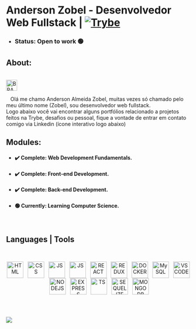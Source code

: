 # Anderson Zobel - Desenvolvedor Web Fullstack | [![Trybe](https://assets-global.website-files.com/61549abf6fb9ca5e91bc5709/61549abf6fb9ca4630bc5747_Logo.svg "Trybe")](https://www.betrybe.com/ "Trybe")

- ### Status: Open to work :green_circle:

## About:
<!--  <br>
 <img align="center" alt="UK-FLAG" width="30" src="https://www.svgrepo.com/show/134595/united-kingdom.svg" /> 
 <br>

 &nbsp;&nbsp; Hello, my name is Anderson Almeida Zobel, often just called by my last name (Zobel).
I'm a student at Trybe, a web development school that teaches programming, learning and working.
The program has more than 1,500 hours of classroom and online classes and covers introduction to software development, front-end, back-end, computer science, software engineering, agile methodologies and behavioral skills. <br>
&nbsp;&nbsp; Currently my focus is to enter the job market as a web developer, i am able to work in any stack and also to learn what is necessary, one of the greatest virtues developed in this process is to always be able to learn. In career transition here I find myself, after the beginning of the pandemic and with the adversities that occurred, I had to lock up my College of Designer (PUC-RS) in which I had a scholarship, due to the need to meet financial issues, I worked in this period as an autonomous salesman of an ice cream brand, it was a very healthy period for the development of soft-skills, since in addition to having to open points of sale, it was always about dealing with people. In this process, the season transition took place and business became difficult to continue, there was no intention of going back to college despite loving the area of ​​Design, other reasons kept me away from this academic environment, that was when the Trybe programming school appeared in my life , through a friend, I was impressed with what they offered, I always loved technology, even within design my focus was to go to the digital area and work with UI/UX, I found myself in this area that I currently live. Every development culture is something fascinating, from the pillars of a language to designing a solution for people, in the end it's very much what Dev sums up, solving problems is the fuel for those who love the area. -->

 <br>
 <img align="center" alt="BRAZIL-FLAG" width="30" src="https://www.svgrepo.com/show/137602/brazil.svg" /> 
 <br>

 &nbsp;&nbsp; Olá me chamo Anderson Almeida Zobel, muitas vezes só chamado pelo meu último nome (Zobel), sou desenvolvedor web fullstack.<br>
 Logo abaixo você vai encontrar alguns portfólios relacionado a projetos feitos na Trybe, desafios ou pessoal, fique a vontade de entrar em contato comigo via Linkedin (ícone interativo logo abaixo)
 

<!--  //Em transição de carreira aqui me encontro, após o inicio da pandemia e com as adversidades que ocorreram tive que trancar a minha faculdade de Designer (PUC-RS) na qual tinha bolsa, pela necessidade de suprir questões financeiras trabalhei nesse período como vendedor autônomo, foi um período muito saudável para o desenvolvimento de soft-skills, visto que além de abrir pontos de vendas, sempre se tratou resumidamente em lidar com pessoas. Nesse processo, a transição de estação ocorreu e os negócios ficaram complicados de continuar, não havia pretensão de voltar a faculdade apesar de amar a área de Design, outros motivos me afastaram desse meio acadêmico, foi quando a escola de programação Trybe apareceu em minha vida, através de um amigo, fiquei impressionado com o que eles ofereciam, sempre amei tecnologia, até mesmo dentro do design meu foco era ir para área digital e trabalhar com UI/UX, me encontrei nessa área que atualmente vivo. Toda cultura de desenvolvimento é algo fascinante, desde os pilares de uma linguagem até projetar uma solução para as pessoas, no final é muito o que resume o Dev, solucionar problemas é o combustível para quem ama a área. -->


## Modules:
- #### :heavy_check_mark: Complete: Web Development Fundamentals.
- #### :heavy_check_mark: Complete: Front-end Development. 
- #### :heavy_check_mark: Complete: Back-end Development. 
- #### :green_circle: Currently: Learning Computer Science. 
 
<br>

<!--
**Anderson-Zobel/Anderson-Zobel** is a ✨ _special_ ✨ repository because its `README.md` (this file) appears on your GitHub profile.

Here are some ideas to get you started:

- 🔭 I’m currently working on ...
- 🌱 I’m currently learning ...
- 👯 I’m looking to collaborate on ...
- 🤔 I’m looking for help with ...
- 💬 Ask me about ...
- 📫 How to reach me: ...
- 😄 Pronouns: ...
- ⚡ Fun fact: ...
-->

<!--  ![Anurag's GitHub stats](https://github-readme-stats.vercel.app/api?username=Anderson-Zobel&show_icons=true&count_private=true&theme=radical) -->
## Languages | Tools
<div style="display: inline_block" align="center"><br>
 
   <img align="center" alt="HTML" width="45" src="https://cdn.jsdelivr.net/gh/devicons/devicon/icons/html5/html5-original.svg" />&nbsp;&nbsp;
   <img align="center" alt="CSS" width="45"  src="https://cdn.jsdelivr.net/gh/devicons/devicon/icons/css3/css3-original.svg" />&nbsp;&nbsp;
   <img align="center" alt="JS" width="45"      src="https://cdn.jsdelivr.net/gh/devicons/devicon/icons/javascript/javascript-original.svg" />&nbsp;&nbsp;
   <img align="center" alt="JS" width="45"      src="https://cdn.jsdelivr.net/gh/devicons/devicon/icons/jest/jest-plain.svg"  />&nbsp;&nbsp;
   <img align="center" alt="REACT" width="45"   src="https://cdn.jsdelivr.net/gh/devicons/devicon/icons/react/react-original.svg" />&nbsp;&nbsp;
   <img align="center" alt="REDUX" width="45"   src="https://cdn.jsdelivr.net/gh/devicons/devicon/icons/redux/redux-original.svg" />&nbsp;&nbsp;
   <img align="center" alt="DOCKER" width="45"  src="https://cdn.jsdelivr.net/gh/devicons/devicon/icons/docker/docker-original.svg" />&nbsp;&nbsp;
   <img align="center" alt="MySQL" width="45"   src="https://cdn.jsdelivr.net/gh/devicons/devicon/icons/mysql/mysql-original.svg" />&nbsp;&nbsp;
   <img align="center" alt="VSCODE" width="45"  src="https://cdn.jsdelivr.net/gh/devicons/devicon/icons/vscode/vscode-original.svg" />&nbsp;&nbsp;
   <img align="center" alt="NODEJS" width="45"  src="https://cdn.jsdelivr.net/gh/devicons/devicon/icons/nodejs/nodejs-original.svg" />&nbsp;&nbsp;
   <img align="center" alt="EXPRESS" width="45"  src="https://cdn.jsdelivr.net/gh/devicons/devicon/icons/express/express-original.svg" />&nbsp;&nbsp;
   <img align="center" alt="TS" width="45"  src="https://cdn.jsdelivr.net/gh/devicons/devicon/icons/typescript/typescript-original.svg" />&nbsp;&nbsp;
   <img align="center" alt="SEQUELIZE" width="45"  src="https://cdn.jsdelivr.net/gh/devicons/devicon/icons/sequelize/sequelize-original.svg" />&nbsp;&nbsp;
   <img align="center" alt="MONGODB" width="45"  src="https://cdn.jsdelivr.net/gh/devicons/devicon/icons/mongodb/mongodb-original.svg" />&nbsp;&nbsp;
 

</div>
<br>

##

<div>

  <a href="https://www.linkedin.com/in/anderson-zobel" target="_blank"><img src="https://img.shields.io/badge/-LinkedIn-%230077B5?style=for-the-badge&logo=linkedin&logoColor=white" target="_blank"></a>
 
</div>
